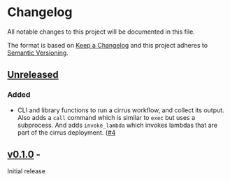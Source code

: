 # Changelog

All notable changes to this project will be documented in this file.

The format is based on [Keep a Changelog](http://keepachangelog.com/en/1.0.0/)
and this project adheres to [Semantic Versioning](http://semver.org/spec/v2.0.0.html).

## [Unreleased]

### Added
- CLI and library functions to run a cirrus workflow, and collect its output.
  Also adds a `call` command which is similar to `exec` but uses a
  subprocess. And adds `invoke_lambda` which invokes lambdas that are part of
  the cirrus deployment.  ([#4](https://github.com/cirrus-geo/cirrus-mgmt/pull/4)


## [v0.1.0] -

Initial release

[unreleased]: https://github.com/cirrus-geo/cirrus-mgmt/compare/v0.1.0...main
[v0.1.0]: https://github.com/cirrus-geo/cirrus-mgmt/releases/tag/v0.1.0

